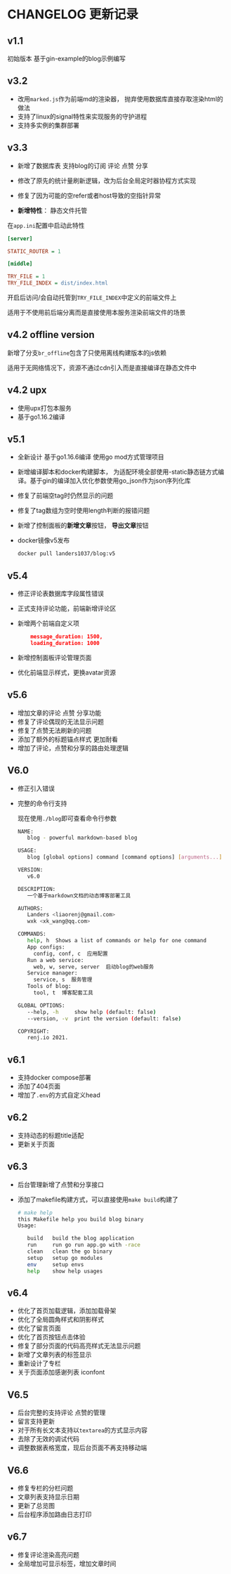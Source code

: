 # CHANGELOG 更新记录

## v1.1

初始版本 基于gin-example的blog示例编写

## v3.2

- 改用`marked.js`作为前端md的渲染器， 抛弃使用数据库直接存取渲染html的做法
- 支持了linux的signal特性来实现服务的守护进程
- 支持多实例的集群部署

## v3.3

- 新增了数据库表 支持blog的订阅 评论 点赞 分享
- 修改了原先的统计量刷新逻辑，改为后台全局定时器协程方式实现
- 修复了因为可能的空refer或者host导致的空指针异常

- **新增特性**： 静态文件托管

在`app.ini`配置中启动此特性

```ini
[server]

STATIC_ROUTER = 1

[middle]

TRY_FILE = 1
TRY_FILE_INDEX = dist/index.html
```

开启后访问/会自动托管到`TRY_FILE_INDEX`中定义的前端文件上

适用于不使用前后端分离而是直接使用本服务渲染前端文件的场景

## v4.2 offline version

新增了分支`br_offline`包含了只使用离线构建版本的js依赖

适用于无网络情况下，资源不通过cdn引入而是直接编译在静态文件中

## v4.2 upx

- 使用upx打包本服务
- 基于go1.16.2编译

## v5.1

- 全新设计 基于go1.16.6编译 使用go mod方式管理项目

- 新增编译脚本和docker构建脚本， 为适配环境全部使用-static静态链方式编译。基于gin的编译加入优化参数使用go_json作为json序列化库

- 修复了前端空tag时仍然显示的问题

- 修复了tag数组为空时使用length判断的报错问题

- 新增了控制面板的**新增文章**按钮， **导出文章**按钮

- docker镜像v5发布 

  ```bash
  docker pull landers1037/blog:v5
  ```

  

## v5.4

- 修正评论表数据库字段属性错误

- 正式支持评论功能，前端新增评论区

- 新增两个前端自定义项

  ```json
      message_duration: 1500,
      loading_duration: 1000
  ```

- 新增控制面板评论管理页面

- 优化前端显示样式，更换avatar资源

## v5.6

- 增加文章的评论 点赞 分享功能
- 修复了评论偶现的无法显示问题
- 修复了点赞无法刷新的问题
- 添加了额外的标题锚点样式 更加耐看
- 增加了评论，点赞和分享的路由处理逻辑

## V6.0

- 修正引入错误

- 完整的命令行支持

    现在使用`./blog`即可查看命令行参数

    ```bash
    NAME:
       blog - powerful markdown-based blog
    
    USAGE:
       blog [global options] command [command options] [arguments...]
    
    VERSION:
       v6.0
    
    DESCRIPTION:
       一个基于markdown文档的动态博客部署工具
    
    AUTHORS:
       Landers <liaorenj@gmail.com>
       wxk <xk_wang@qq.com>
    
    COMMANDS:
       help, h  Shows a list of commands or help for one command
       App configs:
         config, conf, c  应用配置
       Run a web service:
         web, w, serve, server  启动blog的web服务
       Service manager:
         service, s  服务管理
       Tools of blog:
         tool, t  博客配套工具
    
    GLOBAL OPTIONS:
       --help, -h     show help (default: false)
       --version, -v  print the version (default: false)
    
    COPYRIGHT:
       renj.io 2021.
    ```

    

## v6.1

- 支持docker compose部署
- 添加了404页面
- 增加了`.env`的方式自定义head

## v6.2

- 支持动态的标题title适配
- 更新关于页面

## v6.3

- 后台管理新增了点赞和分享接口

- 添加了makefile构建方式，可以直接使用`make build`构建了

  ```bash
  # make help
  this Makefile help you build blog binary
  Usage: 
  
     build   build the blog application
     run     run go run app.go with -race
     clean   clean the go binary
     setup   setup go modules
     env     setup envs
     help    show help usages
  ```

  

## v6.4

- 优化了首页加载逻辑，添加加载骨架
- 优化了全局圆角样式和阴影样式
- 优化了留言页面
- 优化了首页按钮点击体验
- 修复了部分页面的代码高亮样式无法显示问题
- 新增了文章列表的标签显示
- 重新设计了专栏
- 关于页面添加感谢列表 iconfont

## V6.5

- 后台完整的支持评论 点赞的管理
- 留言支持更新
- 对于所有长文本支持以`textarea`的方式显示内容
- 去除了无效的调试代码
- 调整数据表格宽度，现后台页面不再支持移动端

## V6.6

- 修复专栏的分栏问题
- 文章列表支持显示日期
- 更新了总览图
- 后台程序添加路由日志打印

## v6.7

- 修复评论渲染高亮问题
- 全局增加可显示标签，增加文章时间